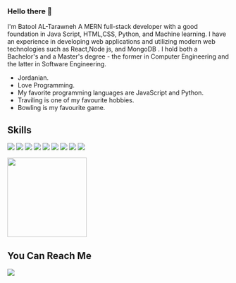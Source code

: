 ### Hello there 👋
I'm Batool AL-Tarawneh
A MERN full-stack developer with a good foundation in Java Script, HTML,CSS, Python, and Machine learning.
I have an experience in developing web applications and utilizing modern web technologies such as React,Node js, and MongoDB .
I hold both a Bachelor's and a Master's degree - the former in Computer Engineering and the latter in Software Engineering.
<!--
**BatoolTarawneh/BatoolTarawneh** is a ✨ _special_ ✨ repository because its `README.md` (this file) appears on your GitHub profile.

Here are some ideas to get you started:

- 😄 Pronouns: ...
- ⚡ Fun fact: ...
-->
 * Jordanian.
 * Love Programming.
 * My favorite programming languages are JavaScript and Python.
 * Traviling is one of my favourite hobbies.
 * Bowling is my favourite game.

## Skills
<img src="https://img.shields.io/badge/JavaScript-323330?style=for-the-badge&logo=javascript&logoColor=F7DF1E" /> <img src="https://img.shields.io/badge/HTML5-E34F26?style=for-the-badge&logo=html5&logoColor=white" /> <img src="https://img.shields.io/badge/CSS3-1572B6?style=for-the-badge&logo=css3&logoColor=white" /> <img src="https://img.shields.io/badge/Node.js-339933?style=for-the-badge&logo=nodedotjs&logoColor=white" /> <img src="ttps://img.shields.io/badge/Express.js-000000?style=for-the-badge&logo=express&logoColor=white" /> <img src="https://img.shields.io/badge/MongoDB-4EA94B?style=for-the-badge&logo=mongodb&logoColor=white" /> <img src="https://img.shields.io/badge/React-20232A?style=for-the-badge&logo=react&logoColor=61DAFB" /> <img src="https://img.shields.io/badge/Keras-FF0000?style=for-the-badge&logo=keras&logoColor=white" /> <img src="https://img.shields.io/badge/TensorFlow-FF6F00?style=for-the-badge&logo=tensorflow&logoColor=white" />

<img height="180em" src="https://github-readme-stats.vercel.app/api?username=BatoolTarawneh&show_icons=true&hide_border=true&&count_private=true&include_all_commits=true" />

## You Can Reach Me

<img src="https://img.shields.io/badge/LinkedIn-0077B5?style=for-the-badge&logo=linkedin&logoColor=white" href="https://www.linkedin.com/in/batooltarawneh/" />
